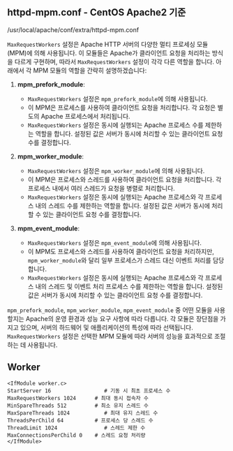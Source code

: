 ## httpd-mpm.conf - CentOS Apache2 기준
/usr/local/apache/conf/extra/httpd-mpm.conf

`MaxRequestWorkers` 설정은 Apache HTTP 서버의 다양한 멀티 프로세싱 모듈(MPM)에 의해 사용됩니다. 이 모듈들은 Apache가 클라이언트 요청을 처리하는 방식을 다르게 구현하며, 따라서 `MaxRequestWorkers` 설정이 각각 다른 역할을 합니다. 아래에서 각 MPM 모듈의 역할을 간략히 설명하겠습니다:

1. **mpm_prefork_module**:
   - `MaxRequestWorkers` 설정은 `mpm_prefork_module`에 의해 사용됩니다.
   - 이 MPM은 프로세스를 사용하여 클라이언트 요청을 처리합니다. 각 요청은 별도의 Apache 프로세스에서 처리됩니다.
   - `MaxRequestWorkers` 설정은 동시에 실행되는 Apache 프로세스 수를 제한하는 역할을 합니다. 설정된 값은 서버가 동시에 처리할 수 있는 클라이언트 요청 수를 결정합니다.

2. **mpm_worker_module**:
   - `MaxRequestWorkers` 설정은 `mpm_worker_module`에 의해 사용됩니다.
   - 이 MPM은 프로세스와 스레드를 사용하여 클라이언트 요청을 처리합니다. 각 프로세스 내에서 여러 스레드가 요청을 병렬로 처리합니다.
   - `MaxRequestWorkers` 설정은 동시에 실행되는 Apache 프로세스와 각 프로세스 내의 스레드 수를 제한하는 역할을 합니다. 설정된 값은 서버가 동시에 처리할 수 있는 클라이언트 요청 수를 결정합니다.

3. **mpm_event_module**:
   - `MaxRequestWorkers` 설정은 `mpm_event_module`에 의해 사용됩니다.
   - 이 MPM도 프로세스와 스레드를 사용하여 클라이언트 요청을 처리하지만, `mpm_worker_module`와 달리 일부 프로세스가 스레드 대신 이벤트 처리를 담당합니다.
   - `MaxRequestWorkers` 설정은 동시에 실행되는 Apache 프로세스와 각 프로세스 내의 스레드 및 이벤트 처리 프로세스 수를 제한하는 역할을 합니다. 설정된 값은 서버가 동시에 처리할 수 있는 클라이언트 요청 수를 결정합니다.

`mpm_prefork_module`, `mpm_worker_module`, `mpm_event_module` 중 어떤 모듈을 사용할지는 Apache의 운영 환경과 성능 요구 사항에 따라 다릅니다. 각 모듈은 장단점을 가지고 있으며, 서버의 하드웨어 및 애플리케이션의 특성에 따라 선택됩니다. `MaxRequestWorkers` 설정은 선택한 MPM 모듈에 따라 서버의 성능을 효과적으로 조절하는 데 사용됩니다.


## Worker
```shell
<IfModule worker.c>
StartServer 16				   # 기동 시 최초 프로세스 수
MaxRequestWorkers 1024		# 최대 동시 접속자 수
MinSpareThreads 512			# 최소 유지 스레드 수
MaxSpareThreads 1024		   # 최대 유지 스레드 수
ThreadsPerChild 64			# 프로세스 당 스레드 수
ThreadLimit 1024			   # 스레드 제한 수
MaxConnectionsPerChild 0	# 스레드 요청 처리량
</IfModule>
```
